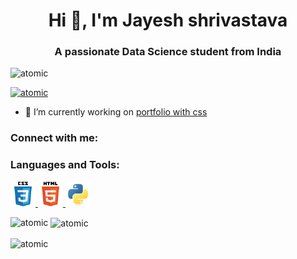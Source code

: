 <h1 align="center">Hi 👋, I'm Jayesh shrivastava</h1>
<h3 align="center">A passionate Data Science student from India</h3>

<p align="left"> <img src="https://komarev.com/ghpvc/?username=atomic&label=Profile%20views&color=0e75b6&style=flat" alt="atomic" /> </p>

<p align="left"> <a href="https://github.com/ryo-ma/github-profile-trophy"><img src="https://github-profile-trophy.vercel.app/?username=atomic" alt="atomic" /></a> </p>

- 🔭 I’m currently working on [portfolio with css](https://github.com/asusjax222-gif/Portfolio-2.0-3-assigment-html-)

<h3 align="left">Connect with me:</h3>
<p align="left">
</p>

<h3 align="left">Languages and Tools:</h3>
<p align="left"> <a href="https://www.w3schools.com/css/" target="_blank" rel="noreferrer"> <img src="https://raw.githubusercontent.com/devicons/devicon/master/icons/css3/css3-original-wordmark.svg" alt="css3" width="40" height="40"/> </a> <a href="https://www.w3.org/html/" target="_blank" rel="noreferrer"> <img src="https://raw.githubusercontent.com/devicons/devicon/master/icons/html5/html5-original-wordmark.svg" alt="html5" width="40" height="40"/> </a> <a href="https://www.python.org" target="_blank" rel="noreferrer"> <img src="https://raw.githubusercontent.com/devicons/devicon/master/icons/python/python-original.svg" alt="python" width="40" height="40"/> </a> </p>

<p><img align="left" src="https://github-readme-stats.vercel.app/api/top-langs?username=atomic&show_icons=true&locale=en&layout=compact" alt="atomic" /></p>

<p>&nbsp;<img align="center" src="https://github-readme-stats.vercel.app/api?username=atomic&show_icons=true&locale=en" alt="atomic" /></p>

<p><img align="center" src="https://github-readme-streak-stats.herokuapp.com/?user=atomic&" alt="atomic" /></p>


